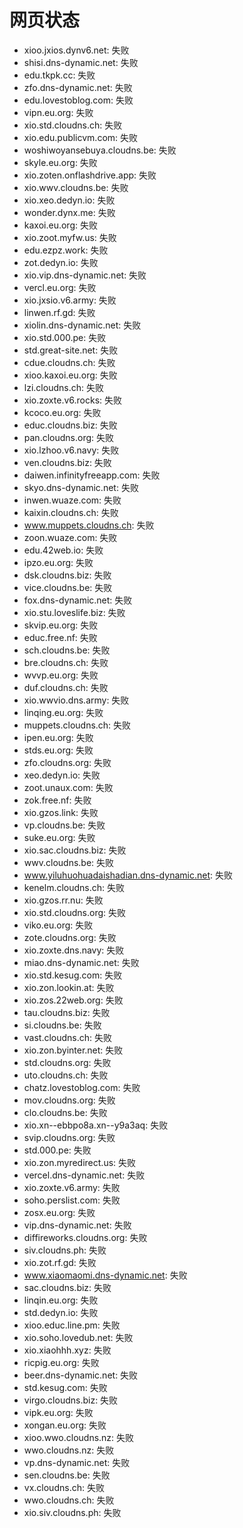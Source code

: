 # 网页状态
- xioo.jxios.dynv6.net: 失败
- shisi.dns-dynamic.net: 失败
- edu.tkpk.cc: 失败
- zfo.dns-dynamic.net: 失败
- edu.lovestoblog.com: 失败
- vipn.eu.org: 失败
- xio.std.cloudns.ch: 失败
- xio.edu.publicvm.com: 失败
- woshiwoyansebuya.cloudns.be: 失败
- skyle.eu.org: 失败
- xio.zoten.onflashdrive.app: 失败
- xio.wwv.cloudns.be: 失败
- xio.xeo.dedyn.io: 失败
- wonder.dynx.me: 失败
- kaxoi.eu.org: 失败
- xio.zoot.myfw.us: 失败
- edu.ezpz.work: 失败
- zot.dedyn.io: 失败
- xio.vip.dns-dynamic.net: 失败
- vercl.eu.org: 失败
- xio.jxsio.v6.army: 失败
- linwen.rf.gd: 失败
- xiolin.dns-dynamic.net: 失败
- xio.std.000.pe: 失败
- std.great-site.net: 失败
- cdue.cloudns.ch: 失败
- xioo.kaxoi.eu.org: 失败
- lzi.cloudns.ch: 失败
- xio.zoxte.v6.rocks: 失败
- kcoco.eu.org: 失败
- educ.cloudns.biz: 失败
- pan.cloudns.org: 失败
- xio.lzhoo.v6.navy: 失败
- ven.cloudns.biz: 失败
- daiwen.infinityfreeapp.com: 失败
- skyo.dns-dynamic.net: 失败
- inwen.wuaze.com: 失败
- kaixin.cloudns.ch: 失败
- www.muppets.cloudns.ch: 失败
- zoon.wuaze.com: 失败
- edu.42web.io: 失败
- ipzo.eu.org: 失败
- dsk.cloudns.biz: 失败
- vice.cloudns.be: 失败
- fox.dns-dynamic.net: 失败
- xio.stu.loveslife.biz: 失败
- skvip.eu.org: 失败
- educ.free.nf: 失败
- sch.cloudns.be: 失败
- bre.cloudns.ch: 失败
- wvvp.eu.org: 失败
- duf.cloudns.ch: 失败
- xio.wwvio.dns.army: 失败
- linqing.eu.org: 失败
- muppets.cloudns.ch: 失败
- ipen.eu.org: 失败
- stds.eu.org: 失败
- zfo.cloudns.org: 失败
- xeo.dedyn.io: 失败
- zoot.unaux.com: 失败
- zok.free.nf: 失败
- xio.gzos.link: 失败
- vp.cloudns.be: 失败
- suke.eu.org: 失败
- xio.sac.cloudns.biz: 失败
- wwv.cloudns.be: 失败
- www.yiluhuohuadaishadian.dns-dynamic.net: 失败
- kenelm.cloudns.ch: 失败
- xio.gzos.rr.nu: 失败
- xio.std.cloudns.org: 失败
- viko.eu.org: 失败
- zote.cloudns.org: 失败
- xio.zoxte.dns.navy: 失败
- miao.dns-dynamic.net: 失败
- xio.std.kesug.com: 失败
- xio.zon.lookin.at: 失败
- xio.zos.22web.org: 失败
- tau.cloudns.biz: 失败
- si.cloudns.be: 失败
- vast.cloudns.ch: 失败
- xio.zon.byinter.net: 失败
- std.cloudns.org: 失败
- uto.cloudns.ch: 失败
- chatz.lovestoblog.com: 失败
- mov.cloudns.org: 失败
- clo.cloudns.be: 失败
- xio.xn--ebbpo8a.xn--y9a3aq: 失败
- svip.cloudns.org: 失败
- std.000.pe: 失败
- xio.zon.myredirect.us: 失败
- vercel.dns-dynamic.net: 失败
- xio.zoxte.v6.army: 失败
- soho.perslist.com: 失败
- zosx.eu.org: 失败
- vip.dns-dynamic.net: 失败
- diffireworks.cloudns.org: 失败
- siv.cloudns.ph: 失败
- xio.zot.rf.gd: 失败
- www.xiaomaomi.dns-dynamic.net: 失败
- sac.cloudns.biz: 失败
- linqin.eu.org: 失败
- std.dedyn.io: 失败
- xioo.educ.line.pm: 失败
- xio.soho.lovedub.net: 失败
- xio.xiaohhh.xyz: 失败
- ricpig.eu.org: 失败
- beer.dns-dynamic.net: 失败
- std.kesug.com: 失败
- virgo.cloudns.biz: 失败
- vipk.eu.org: 失败
- xongan.eu.org: 失败
- xioo.wwo.cloudns.nz: 失败
- wwo.cloudns.nz: 失败
- vp.dns-dynamic.net: 失败
- sen.cloudns.be: 失败
- vx.cloudns.ch: 失败
- wwo.cloudns.ch: 失败
- xio.siv.cloudns.ph: 失败
